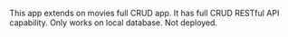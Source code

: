 
This app extends on movies full CRUD app. It has full CRUD RESTful API capability. Only works on local database. Not deployed.
